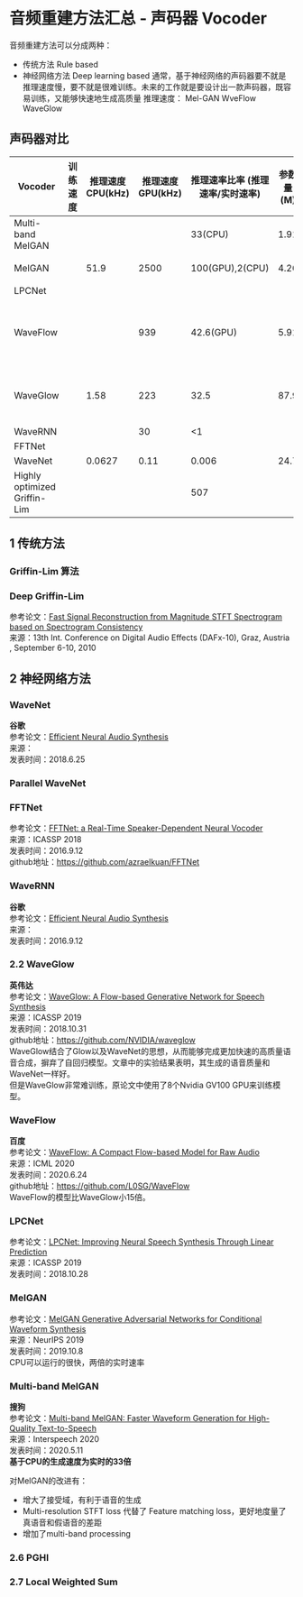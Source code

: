 # 音频重建方法汇总 - 声码器 Vocoder

音频重建方法可以分成两种：
- 传统方法 Rule based
- 神经网络方法 Deep learning based
   通常，基于神经网络的声码器要不就是推理速度慢，要不就是很难训练。未来的工作就是要设计出一款声码器，既容易训练，又能够快速地生成高质量
推理速度：
Mel-GAN WveFlow WaveGlow
 
## 声码器对比
| Vocoder                      | 训练速度 | 推理速度CPU(kHz) | 推理速度GPU(kHz) | 推理速率比率 (推理速率/实时速率) | 参数量(M) | 特点                             |
| ---------------------------- | -------- | ---------------- | ---------------- | -------------------------------- | --------- | -------------------------------- |
| Multi-band MelGAN            |          |                  |                  | 33(CPU)                          | 1.91      | 比实时更快                       |
| MelGAN                       |          | 51.9             | 2500             | 100(GPU),2(CPU)                  | 4.26      | 比实时更快                       |
| LPCNet                       |          |                  |                  |                                  |           |                                  |
| WaveFlow                     |          |                  | 939              | 42.6(GPU)                        | 5.91      | 比实时更快，模型比WaveGlow小15倍 |
| WaveGlow                     |          | 1.58             | 223              | 32.5                             | 87.9      | 比实时更快，模型很大，很难训练   |
| WaveRNN                      |          |                  | 30               | <1                               |           |                                  |
| FFTNet                       |          |                  |                  |                                  |           |                                  |
| WaveNet                      |          | 0.0627           | 0.11             | 0.006                            | 24.7      |                                  |
| Highly optimized Griffin-Lim |          |                  |                  | 507                              |           |                                  |



## 1 传统方法

### Griffin-Lim 算法

### Deep Griffin-Lim
参考论文：[Fast Signal Reconstruction from Magnitude STFT Spectrogram based on Spectrogram Consistency](http://dafx10.iem.at/proceedings/papers/LeRouxKameokaOnoSagayama_DAFx10_P24.pdf)  
来源：13th Int. Conference on Digital Audio Effects (DAFx-10), Graz, Austria , September 6-10, 2010

## 2 神经网络方法

### WaveNet
**谷歌**  
参考论文：[Efficient Neural Audio Synthesis](https://arxiv.org/abs/1802.08435)  
来源：  
发表时间：2018.6.25  

### Parallel WaveNet

### FFTNet

参考论文：[FFTNet: a Real-Time Speaker-Dependent Neural Vocoder](https://gfx.cs.princeton.edu/pubs/Jin_2018_FAR/fftnet-jin2018.pdf)  
来源：ICASSP 2018  
发表时间：2016.9.12  
github地址：https://github.com/azraelkuan/FFTNet  


### WaveRNN
**谷歌**  
参考论文：[Efficient Neural Audio Synthesis](https://arxiv.org/abs/1802.08435)  
来源：  
发表时间：2016.9.12  

### 2.2 WaveGlow  
**英伟达**  
参考论文：[WaveGlow: A Flow-based Generative Network for Speech Synthesis](https://arxiv.org/abs/1811.00002)  
来源：ICASSP 2019  
发表时间：2018.10.31  
github地址：https://github.com/NVIDIA/waveglow  
WaveGlow结合了Glow以及WaveNet的思想，从而能够完成更加快速的高质量语音合成，摒弃了自回归模型。文章中的实验结果表明，其生成的语音质量和WaveNet一样好。  
但是WaveGlow非常难训练，原论文中使用了8个Nvidia GV100 GPU来训练模型。  


### WaveFlow
**百度**  
参考论文：[WaveFlow: A Compact Flow-based Model for Raw Audio](https://arxiv.org/abs/1912.01219)  
来源：ICML 2020  
发表时间：2020.6.24  
github地址：https://github.com/L0SG/WaveFlow  
WaveFlow的模型比WaveGlow小15倍。  

### LPCNet
参考论文：[LPCNet: Improving Neural Speech Synthesis Through Linear Prediction](https://arxiv.org/abs/1810.11846)  
来源：ICASSP 2019  
发表时间：2018.10.28  


### MelGAN
参考论文：[MelGAN Generative Adversarial Networks for Conditional Waveform Synthesis](https://arxiv.org/abs/1910.06711)  
来源：NeurIPS 2019  
发表时间：2019.10.8  
CPU可以运行的很快，两倍的实时速率

### Multi-band MelGAN
**搜狗**  
参考论文：[Multi-band MelGAN: Faster Waveform Generation for High-Quality Text-to-Speech](https://arxiv.org/abs/2005.05106)  
来源：Interspeech 2020  
发表时间：2020.5.11  
**基于CPU的生成速度为实时的33倍**  

对MelGAN的改进有：  
- 增大了接受域，有利于语音的生成
- Multi-resolution STFT loss 代替了 Feature matching loss，更好地度量了真语音和假语音的差距
- 增加了multi-band processing

### 2.6 PGHI

### 2.7 Local Weighted Sum
